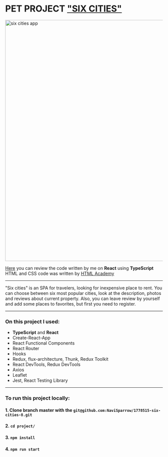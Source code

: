 # PET PROJECT ["SIX CITIES"](https://1778515-six-cities-8.vercel.app/)

<img width="769" alt="six cities app" src="https://github.com/NaviSparrow/1778515-six-cities-8/tree/master/project/public/img/six-cities-app.png">

[Here](https://github.com/NaviSparrow/1778515-six-cities-8/tree/master/project/src) you can review the code written by me on **React** using **TypeScript**<br>
HTML and CSS code was written by [HTML Academy](https://htmlacademy.ru/)

---

"Six cities" is an SPA for travelers, looking for inexpensive place to rent.
You can choose between six most popular cities, look at the description, photos and reviews about current property.
Also, you can leave review by yourself and add some places to favorites, but first you need to register.

---

### On this project I used:
* **TypeScript** and **React** 
* Create-React-App
* React Functional Components
* React Router
* Hooks
* Redux, flux-architecture, Thunk, Redux Toolkit
* React DevTools, Redux DevTools
* Axios
* Leaflet
* Jest, React Testing Library

---

### To run this project locally:

#### 1. Clone branch master with the `git@github.com:NaviSparrow/1778515-six-cities-8.git`

#### 2. `cd project/`

#### 3. `npm install`

#### 4. `npm run start`

